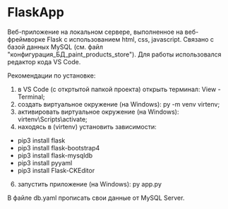 # FlaskApp
Веб-приложение на локальном сервере, выполненное на веб-фреймворке Flask с использованием html, css, javascript. Связано с базой данных MySQL (см. файл "конфигурация_БД_paint_products_store").
Для работы использовался редактор кода VS Code.

Рекомендации по установке:
1) в VS Code (с откртытой папкой проекта) открыть терминал: View - Terminal;
2) создать виртуальное окружение (на Windows): py -m venv virtenv;
3) активировать виртуальное окружение (на Windows): virtenv\Scripts\activate;
4) находясь в (virtenv) установить зависимости:
- pip3 install flask
- pip3 install flask-bootstrap4
- pip3 install flask-mysqldb
- pip3 install pyyaml
- pip3 install Flask-CKEditor
6) запустить приложение (на Windows): py app.py

В файле db.yaml прописать свои данные от MySQL Server.
